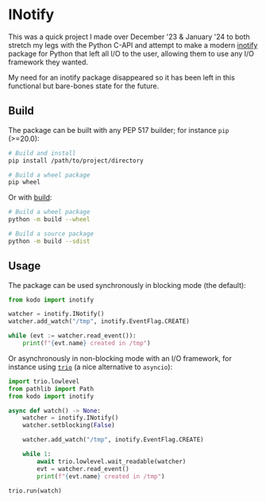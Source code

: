 INotify
=======

This was a quick project I made over December '23 & January '24 to both stretch my legs with 
the Python C-API and attempt to make a modern [inotify][inotify-man] package for Python that 
left all I/O to the user, allowing them to use any I/O framework they wanted.

My need for an inotify package disappeared so it has been left in this functional but 
bare-bones state for the future.

[inotify-man]:
	https://www.man7.org/linux/man-pages/man7/inotify.7.html
	"inotify manual page hosted at man7.org"


Build
-----

The package can be built with any PEP 517 builder; for instance `pip` (>=20.0):

```bash
# Build and install
pip install /path/to/project/directory

# Build a wheel package
pip wheel
```

Or with [build](https://pypi.org/project/build/):

```bash
# Build a wheel package
python -m build --wheel

# Build a source package
python -m build --sdist
```


Usage
-----

The package can be used synchronously in blocking mode (the default):

```python
from kodo import inotify

watcher = inotify.INotify()
watcher.add_watch("/tmp", inotify.EventFlag.CREATE)

while (evt := watcher.read_event()):
	print(f"{evt.name} created in /tmp")
```

Or asynchronously in non-blocking mode with an I/O framework, for instance using 
[`trio`](https://trio.readthedocs.io/en/stable/) (a nice alternative to `asyncio`):

```python
import trio.lowlevel
from pathlib import Path
from kodo import inotify

async def watch() -> None:
	watcher = inotify.INotify()
	watcher.setblocking(False)

	watcher.add_watch("/tmp", inotify.EventFlag.CREATE)

	while 1:
		await trio.lowlevel.wait_readable(watcher)
		evt = watcher.read_event()
		print(f"{evt.name} created in /tmp")

trio.run(watch)
```
